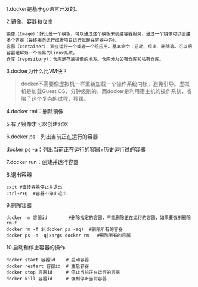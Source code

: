 1.docker是基于go语言开发的。

2.镜像、容器和仓库

```
镜像（Image）：好比是一个模板，可以通过这个模板来创建容器服务，通过一个镜像可以创建多个容器（最终服务运行或者项目运行就是在容器中的）。
容器（container）：独立运行一个或者一个组应用。基本命令：启动、停止、删除等。可以把容器理解为一个简易的linux系统。
仓库（repository）：仓库是存放镜像的地方。仓库分为公有仓库和私有仓库。
```

3.docker为什么比VM快？

> docker不需要像虚拟机一样重新加载一个操作系统内核，避免引导。虚拟机是加载Guest OS，分钟级别的，而docker是利用宿主机的操作系统，省略了这个复杂的过程，秒级。

4.docker rmi：删除镜像

5.有了镜像才可以创建容器

6.docker ps：列出当前正在运行的容器

docker ps -a：列出当前正在运行的容器+历史运行过的容器

7.docker run：创建并运行容器

8.退出容器

```shell
exit #直接容器停止并退出
Ctrl+P+Q  #容器不停止退出
```

9.删除容器

```shell
docker rm 容器id        #删除指定的容器，不能删除正在运行的容器，如果要强制删除 rm-f
docker rm -f $(docker ps -aq)  #删除所有的容器
docker ps -a -q|xargs docker rm   #删除所有的容器
```

10.启动和停止容器的操作

```shell
docker start 容器id    # 启动容器
docker restart 容器id  # 重启容器
docker stop 容器id     # 停止当前正在运行的容器
docker kill 容器id     # 强制停止当前容器
```




